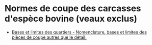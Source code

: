 # Normes de coupe des carcasses d'espèce bovine (veaux exclus)

- [Bases et limites des quartiers - Nomenclature, bases et limites des pièces de coupe autres que le détail.](bases-et)
